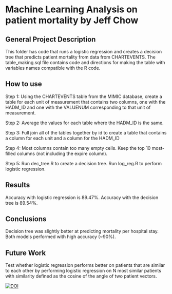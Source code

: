 # Machine Learning Analysis on patient mortality by Jeff Chow

## General Project Description

This folder has code that runs a logistic regression and creates a decision tree that predicts patient mortality from data from CHARTEVENTS. The table_making.sql file contains code and directions for making the table with variables names compatible with the R code. 

## How to use

Step 1: Using the CHARTEVENTS table from the MIMIC database, create a table for each unit of measurement that contains two columns, one with the HADM_ID and one with the VALUENUM corresponding to that unit of measurement. 

Step 2: Average the values for each table where the HADM_ID is the same. 

Step 3: Full join all of the tables together by id to create a table that contains a column for each unit and a column for the HADM_ID

Step 4: Most columns contain too many empty cells. Keep the top 10 most-filled columns (not including the expire column). 

Step 5: Run dec_tree.R to create a decision tree. Run log_reg.R to perform logistic regression. 

## Results 

Accuracy with logistic regression is 89.47%. Accuracy with the decision tree is 89.54%. 

## Conclusions

Decision tree was slightly better at predicting mortality per hospital stay. Both models performed with high accuracy (~90%). 

## Future Work

Test whether logistic regression performs better on patients that are similar to each other by performing logistic regression on N most similar patients with similarity defined as the cosine of the angle of two patient vectors. 

[![DOI](https://zenodo.org/badge/102544623.svg)](https://zenodo.org/badge/latestdoi/102544623)
